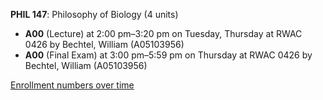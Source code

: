 **PHIL 147**: Philosophy of Biology (4 units)

- **A00** (Lecture) at 2:00 pm–3:20 pm on Tuesday, Thursday at RWAC 0426 by Bechtel, William (A05103956)
- **A00** (Final Exam) at 3:00 pm–5:59 pm on Thursday at RWAC 0426 by Bechtel, William (A05103956)

[Enrollment numbers over time](./PHIL147.tsv)
